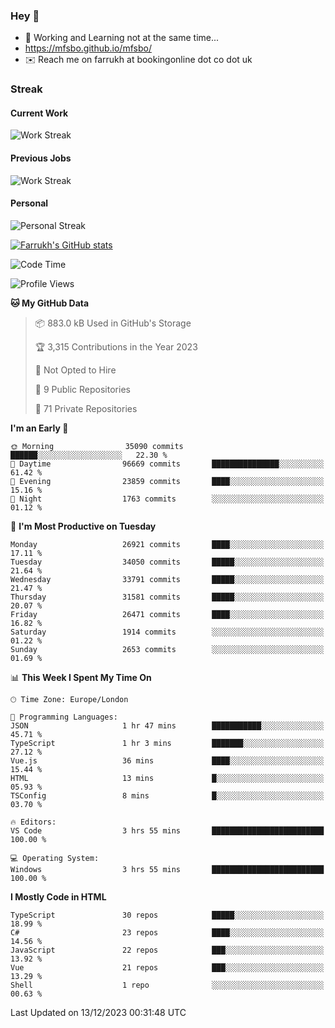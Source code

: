 ### Hey 👋

- 🏃 Working and Learning not at the same time...
- https://mfsbo.github.io/mfsbo/
- ✉️ Reach me on farrukh at bookingonline dot co dot uk

### Streak
#### Current Work
![Work Streak](https://streak-stats.demolab.com/?user=mfsbo)
#### Previous Jobs
![Work Streak](https://streak-stats.demolab.com/?user=farrukhcw)
#### Personal
![Personal Streak](https://streak-stats.demolab.com/?user=farrukhsubhani)

[![Farrukh's GitHub stats](https://github-readme-stats.vercel.app/api?username=mfsbo&hide=stars&count_private=true)](https://github.com/mfsbo/)

<!--START_SECTION:waka-->
![Code Time](http://img.shields.io/badge/Code%20Time-576%20hrs%207%20mins-blue)

![Profile Views](http://img.shields.io/badge/Profile%20Views-0-blue)

**🐱 My GitHub Data** 

> 📦 883.0 kB Used in GitHub's Storage 
 > 
> 🏆 3,315 Contributions in the Year 2023
 > 
> 🚫 Not Opted to Hire
 > 
> 📜 9 Public Repositories 
 > 
> 🔑 71 Private Repositories 
 > 
**I'm an Early 🐤** 

```text
🌞 Morning                35090 commits       ██████░░░░░░░░░░░░░░░░░░░   22.30 % 
🌆 Daytime                96669 commits       ███████████████░░░░░░░░░░   61.42 % 
🌃 Evening                23859 commits       ████░░░░░░░░░░░░░░░░░░░░░   15.16 % 
🌙 Night                  1763 commits        ░░░░░░░░░░░░░░░░░░░░░░░░░   01.12 % 
```
📅 **I'm Most Productive on Tuesday** 

```text
Monday                   26921 commits       ████░░░░░░░░░░░░░░░░░░░░░   17.11 % 
Tuesday                  34050 commits       █████░░░░░░░░░░░░░░░░░░░░   21.64 % 
Wednesday                33791 commits       █████░░░░░░░░░░░░░░░░░░░░   21.47 % 
Thursday                 31581 commits       █████░░░░░░░░░░░░░░░░░░░░   20.07 % 
Friday                   26471 commits       ████░░░░░░░░░░░░░░░░░░░░░   16.82 % 
Saturday                 1914 commits        ░░░░░░░░░░░░░░░░░░░░░░░░░   01.22 % 
Sunday                   2653 commits        ░░░░░░░░░░░░░░░░░░░░░░░░░   01.69 % 
```


📊 **This Week I Spent My Time On** 

```text
🕑︎ Time Zone: Europe/London

💬 Programming Languages: 
JSON                     1 hr 47 mins        ███████████░░░░░░░░░░░░░░   45.71 % 
TypeScript               1 hr 3 mins         ███████░░░░░░░░░░░░░░░░░░   27.12 % 
Vue.js                   36 mins             ████░░░░░░░░░░░░░░░░░░░░░   15.44 % 
HTML                     13 mins             █░░░░░░░░░░░░░░░░░░░░░░░░   05.93 % 
TSConfig                 8 mins              █░░░░░░░░░░░░░░░░░░░░░░░░   03.70 % 

🔥 Editors: 
VS Code                  3 hrs 55 mins       █████████████████████████   100.00 % 

💻 Operating System: 
Windows                  3 hrs 55 mins       █████████████████████████   100.00 % 
```

**I Mostly Code in HTML** 

```text
TypeScript               30 repos            █████░░░░░░░░░░░░░░░░░░░░   18.99 % 
C#                       23 repos            ████░░░░░░░░░░░░░░░░░░░░░   14.56 % 
JavaScript               22 repos            ███░░░░░░░░░░░░░░░░░░░░░░   13.92 % 
Vue                      21 repos            ███░░░░░░░░░░░░░░░░░░░░░░   13.29 % 
Shell                    1 repo              ░░░░░░░░░░░░░░░░░░░░░░░░░   00.63 % 
```




 Last Updated on 13/12/2023 00:31:48 UTC
<!--END_SECTION:waka-->
<!--
**mfsbo/mfsbo** is a ✨ _special_ ✨ repository because its `README.md` (this file) appears on your GitHub profile.

Here are some ideas to get you started:

- 🔭 I’m currently working on ...
- 🌱 I’m currently learning ...
- 👯 I’m looking to collaborate on ...
- 🤔 I’m looking for help with ...
- 💬 Ask me about ...
- 📫 How to reach me: ...
- 😄 Pronouns: ...
- ⚡ Fun fact: ...
-->
